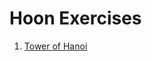 # Hoon Exercises

1. [Tower of Hanoi](https://github.com/yosoyubik/hoon-exercises/blob/master/gen/hanoi.hoon)
